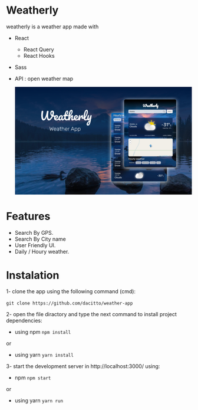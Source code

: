 # Weatherly 
weatherly is a weather app made with 
- React
    - React Query
    - React Hooks 
- Sass

- API : open weather map

  <img src="https://github.com/dacitto/images-icons/blob/main/previews/weatherly.png"/>


# Features
- Search By GPS.
- Search By City name
- User Friendly UI.
- Daily / Houry weather.

# Instalation
1- clone the app using the following command (cmd):

 `git clone https://github.com/dacitto/weather-app`
 
2- open the file diractory and type the next command to install project dependencies:
   
   - using npm `npm install` 
    
   or
    
   - using yarn `yarn install` 
     
     
3- start the development server in http://localhost:3000/ using:

  - npm `npm start`
  
  or
  
  - using yarn `yarn run`
